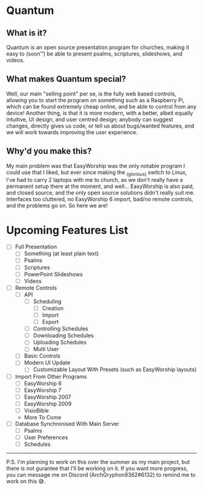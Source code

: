 # Quantum
## What is it?
Quantum is an open source presentation program for churches, making it easy to (soon™) be able to present psalms, scriptures, slideshows, and videos.

## What makes Quantum special?
Well, our main "selling point" per se, is the fully web based controls, allowing you to start the program on something such as a Raspberry Pi, which can be found extremely cheap online, and be able to control from any device! Another thing, is that it is more modern, with a better, albeit equally intuitive, UI design, and user centred design; anybody can suggest changes, directly gives us code, or tell us about bugs/wanted features, and we will work towards improving the user experience.

## Why'd you make this?
My main problem was that EasyWorship was the only notable program I could use that I liked, but ever since making the <sub>(glorious)</sub> switch to Linux, I've had to carry 2 laptops with me to church, as we don't really have a permanent setup there at the moment, and well... EasyWorship is also paid, and closed source, and the only open source solutions didn't really suit me. Interfaces too cluttered, no EasyWorship 6 import, bad/no remote controls, and the problems go on. So here we are!

# Upcoming Features List
- [ ] Full Presentation
  - [ ] Something (at least plain text)
  - [ ] Psalms
  - [ ] Scriptures
  - [ ] PowerPoint Slideshows
  - [ ] Videos
- [ ] Remote Controls
  - [ ] API
    - [ ] Scheduling
      - [ ] Creation
      - [ ] Import
      - [ ] Export
    - [ ] Controlling Schedules
    - [ ] Downloading Schedules
    - [ ] Uploading Schedules
    - [ ] Multi User
  - [ ] Basic Controls
  - [ ] Modern UI Update
    - [ ] Customizable Layout With Presets (such as EasyWorship layouts)
- [ ] Import From Other Programs
  - [ ] EasyWorship 6
  - [ ] EasyWorship 7
  - [ ] EasyWorship 2007
  - [ ] EasyWorship 2009
  - [ ] VisioBible
  - More To Come
- [ ] Database Synchronised With Main Server
  - [ ] Psalms
  - [ ] User Preferences
  - [ ] Schedules

---

P.S. I'm planning to work on this over the summer as my main project, but there is not gurantee that I'll be working on it. If you want more progress, you can message me on Discord (ArchGryphon9362#6132) to remind me to work on this :sweat_smile:.

